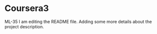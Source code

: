 # Coursera3
ML-35
I am editing the README file. Adding some more details about the project description.
